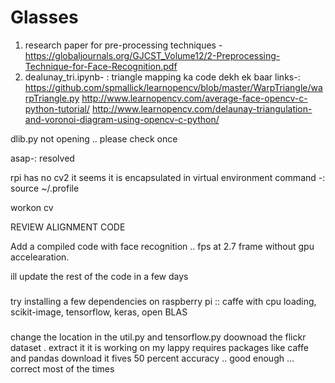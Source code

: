 # Glasses
1. research paper for pre-processing techniques - https://globaljournals.org/GJCST_Volume12/2-Preprocessing-Technique-for-Face-Recognition.pdf
2. dealunay_tri.ipynb- :
triangle mapping ka code dekh ek baar 
links-:
https://github.com/spmallick/learnopencv/blob/master/WarpTriangle/warpTriangle.py
http://www.learnopencv.com/average-face-opencv-c-python-tutorial/
http://www.learnopencv.com/delaunay-triangulation-and-voronoi-diagram-using-opencv-c-python/


dlib.py not opening .. please check once


asap-: resolved

rpi has no cv2 it seems
it is encapsulated in virtual environment 
command -:
source ~/.profile

workon cv 

REVIEW ALIGNMENT CODE 


Add a compiled code with face recognition ..
 fps at 2.7 frame without gpu accelearation.
 
ill update the rest of the code in a few days
###
try installing a few dependencies on raspberry pi :: caffe with cpu loading, scikit-image, tensorflow, keras, open BLAS
###


change the location in the util.py and tensorflow.py 
doownoad the flickr dataset .
extract it 
it is working on my lappy
requires packages like caffe and pandas 
download it 
fives 50 percent accuracy .. good enough ... correct most of the times 
